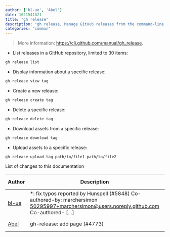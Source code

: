 ```yaml
---
author: ['bl-ue', 'Abel']
date: 1621541621
title: "gh release"
description: "gh release, Manage GitHub releases from the command-line."
categories: "common"
---
```

> More information: <https://cli.github.com/manual/gh_release>.

- List releases in a GitHub repository, limited to 30 items:

```bash
gh release list
```

- Display information about a specific release:

```bash
gh release view tag
```

- Create a new release:

```bash
gh release create tag
```

- Delete a specific release:

```bash
gh release delete tag
```

- Download assets from a specific release:

```bash
gh release download tag
```

- Upload assets to a specific release:

```bash
gh release upload tag path/to/file1 path/to/file2
```
List of changes to this documentation


Author | Description | ISO 8601 Date | GitHub link
------|-----|-----|-----
[bl-ue](mailto:54780737+bl-ue@users.noreply.github.com) | *: fix typos reported by Hunspell (#5848) Co-authored-by: marchersimon <50295997+marchersimon@users.noreply.github.com> Co-authored- [...] | 2021-05-20T22:13:41 | [8ebd171d6f00](https://github.com/tldr-pages/tldr/commit/8ebd171d6f001698709fefc02b1fd5cc9f3a99c4)
[Abel](mailto:abel.tay@gmail.com) | gh-release: add page (#4773) | 2020-10-24T15:09:49 | [a773331d60b0](https://github.com/tldr-pages/tldr/commit/a773331d60b0dba9844b3709e51be6d8743dd5df)

